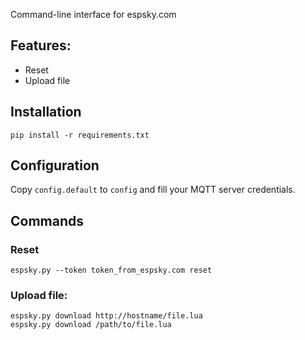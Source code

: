 Command-line interface for espsky.com

## Features:
- Reset
- Upload file


## Installation
```
pip install -r requirements.txt
```

## Configuration
Copy `config.default` to `config` and fill your MQTT server credentials.


## Commands

### Reset
```
espsky.py --token token_from_espsky.com reset
```

### Upload file:
```
espsky.py download http://hostname/file.lua
espsky.py download /path/to/file.lua
```
